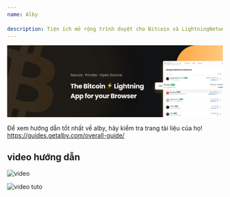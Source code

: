 ```yaml
---
name: Alby

description: Tiện ích mở rộng trình duyệt cho Bitcoin và LightningNetwork
---
```


![cover](assets/cover.webp)

Để xem hướng dẫn tốt nhất về alby, hãy kiểm tra trang tài liệu của họ! https://guides.getalby.com/overall-guide/

## video hướng dẫn

![video](https://youtu.be/nd5fX2vHuDw)

![video tuto](https://guides.getalby.com/overall-guide/)